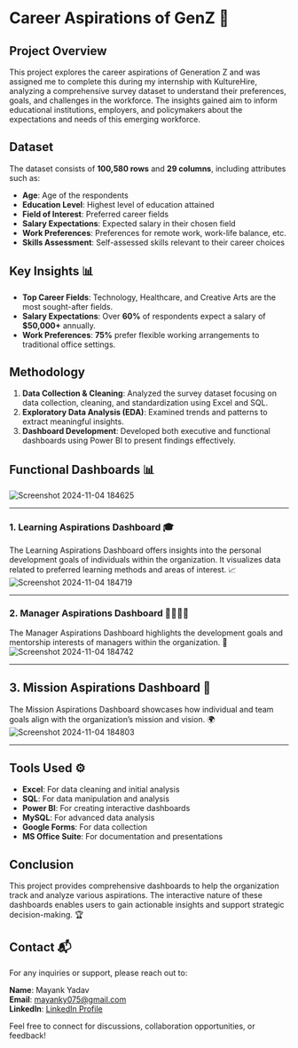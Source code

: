 # Career Aspirations of GenZ 🌱

## Project Overview
This project explores the career aspirations of Generation Z and was assigned me to complete this during my internship with KultureHire, analyzing a comprehensive survey dataset to understand their preferences, goals, and challenges in the workforce. The insights gained aim to inform educational institutions, employers, and policymakers about the expectations and needs of this emerging workforce.

## Dataset
The dataset consists of **100,580 rows** and **29 columns**, including attributes such as:

- **Age**: Age of the respondents
- **Education Level**: Highest level of education attained
- **Field of Interest**: Preferred career fields
- **Salary Expectations**: Expected salary in their chosen field
- **Work Preferences**: Preferences for remote work, work-life balance, etc.
- **Skills Assessment**: Self-assessed skills relevant to their career choices

## Key Insights 📊
- **Top Career Fields**: Technology, Healthcare, and Creative Arts are the most sought-after fields.
- **Salary Expectations**: Over **60%** of respondents expect a salary of **$50,000+** annually.
- **Work Preferences**: **75%** prefer flexible working arrangements to traditional office settings.

## Methodology
1. **Data Collection & Cleaning**: Analyzed the survey dataset focusing on data collection, cleaning, and standardization using Excel and SQL.
2. **Exploratory Data Analysis (EDA)**: Examined trends and patterns to extract meaningful insights.
3. **Dashboard Development**: Developed both executive and functional dashboards using Power BI to present findings effectively.

## Functional Dashboards 📊
![Screenshot 2024-11-04 184625](https://github.com/user-attachments/assets/7eb98d08-e0e2-454b-800c-0ca0f8cdf92b)
 
---

### 1. Learning Aspirations Dashboard 🎓

The Learning Aspirations Dashboard offers insights into the personal development goals of individuals within the organization. It visualizes data related to preferred learning methods and areas of interest. 📈
![Screenshot 2024-11-04 184719](https://github.com/user-attachments/assets/20276fc7-24bf-4add-8ee6-aa9672877047)

---

### 2. Manager Aspirations Dashboard 👩‍💼👨‍💼

The Manager Aspirations Dashboard highlights the development goals and mentorship interests of managers within the organization. 🌱
![Screenshot 2024-11-04 184742](https://github.com/user-attachments/assets/a1eb095b-9fe3-49ab-acef-755e4e73b798)

---

## 3. Mission Aspirations Dashboard 🚀

The Mission Aspirations Dashboard showcases how individual and team goals align with the organization’s mission and vision. 🌍
![Screenshot 2024-11-04 184803](https://github.com/user-attachments/assets/b30bade3-163d-4c1e-940c-4ebe06d9e7af)

---



## Tools Used ⚙️
- **Excel**: For data cleaning and initial analysis
- **SQL**: For data manipulation and analysis
- **Power BI**: For creating interactive dashboards
- **MySQL**: For advanced data analysis
- **Google Forms**: For data collection
- **MS Office Suite**: For documentation and presentations

## Conclusion
This project provides comprehensive dashboards to help the organization track and analyze various aspirations. The interactive nature of these dashboards enables users to gain actionable insights and support strategic decision-making. 🏆

## Contact 📬
For any inquiries or support, please reach out to:

**Name**: Mayank Yadav  
**Email**: mayanky075@gmail.com  
**LinkedIn**: [LinkedIn Profile](https://www.linkedin.com/in/mayankyadv)  

Feel free to connect for discussions, collaboration opportunities, or feedback!
